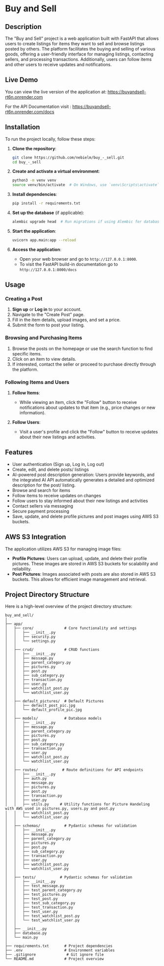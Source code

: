 # Buy and Sell

## Description
The "Buy and Sell" project is a web application built with FastAPI that allows users to create listings for items they want to sell and browse listings posted by others. The platform facilitates the buying and selling of various goods, offering a user-friendly interface for managing listings, contacting sellers, and processing transactions. Additionally, users can follow items and other users to receive updates and notifications.

## Live Demo

You can view the live version of the application at: https://buyandsell-rt6n.onrender.com

For the API Documentation visit : https://buyandsell-rt6n.onrender.com/docs

## Installation

To run the project locally, follow these steps:

1. **Clone the repository**:
    ```bash
    git clone https://github.com/nebielm/buy_-_sell.git
    cd buy_-_sell
    ```

2. **Create and activate a virtual environment**:
    ```bash
    python3 -m venv venv
    source venv/bin/activate  # On Windows, use `venv\Scripts\activate`
    ```

3. **Install dependencies**:
    ```bash
    pip install -r requirements.txt
    ```

4. **Set up the database** (if applicable):
    ```bash
    alembic upgrade head  # Run migrations if using Alembic for database migrations
    ```

5. **Start the application**:
    ```bash
    uvicorn app.main:app --reload
    ```

6. **Access the application**:
    - Open your web browser and go to `http://127.0.0.1:8000`.
    - To visit the FastAPI build-in documentation go to `http://127.0.0.1:8000/docs`

## Usage

### Creating a Post
1. **Sign up** or **Log in** to your account.
2. Navigate to the "Create Post" page.
3. Fill in the item details, upload images, and set a price.
4. Submit the form to post your listing.

### Browsing and Purchasing Items
1. Browse the posts on the homepage or use the search function to find specific items.
2. Click on an item to view details.
3. If interested, contact the seller or proceed to purchase directly through the platform.

### Following Items and Users
1. **Follow Items**:
   - While viewing an item, click the "Follow" button to receive notifications about updates to that item (e.g., price changes or new information).
   
2. **Follow Users**:
   - Visit a user's profile and click the "Follow" button to receive updates about their new listings and activities.

## Features

- User authentication (Sign up, Log in, Log out)
- Create, edit, and delete posts/ listings
- AI-powered post description generation: 
   Users provide keywords, and the integrated AI API automatically generates
   a detailed and optimized description for the post/ listing.
- Browse and search for items
- Follow items to receive updates on changes
- Follow users to stay informed about their new listings and activities
- Contact sellers via messaging
- Secure payment processing
- Save, update, and delete profile pictures and post images using AWS S3 buckets.

## AWS S3 Integration

The application utilizes AWS S3 for managing image files:

- **Profile Pictures**: Users can upload, update, and delete their profile pictures. These images are stored in AWS S3 buckets for scalability and reliability.
- **Post Pictures**: Images associated with posts are also stored in AWS S3 buckets. This allows for efficient image management and retrieval.

## Project Directory Structure

Here is a high-level overview of the project directory structure:


    buy_and_sell/
    │
    ├── app/
    │   ├── core/              # Core functionality and settings
    │   │   ├── __init__.py 
    │   │   ├── security.py
    │   │   └── settings.py
    │   │
    │   ├── crud/              # CRUD functions
    │   │   ├── __init__.py
    │   │   ├── message.py
    │   │   ├── parent_category.py
    │   │   ├── pictures.py
    │   │   ├── post.py
    │   │   ├── sub_category.py
    │   │   ├── transaction.py
    │   │   ├── user.py
    │   │   ├── watchlist_post.py
    │   │   └── watchlist_user.py
    │   │ 
    │   ├── default_pictures/  # Default Pictures
    │   │   ├── default_post_pic.jpg
    │   │   └── default_profile_pic.jpg
    │   │ 
    │   ├── models/            # Database models
    │   │   ├── __init__.py
    │   │   ├── message.py
    │   │   ├── parent_category.py
    │   │   ├── pictures.py
    │   │   ├── post.py
    │   │   ├── sub_category.py
    │   │   ├── transaction.py
    │   │   ├── user.py
    │   │   ├── watchlist_post.py
    │   │   └── watchlist_user.py 
    │   │    
    │   ├── routes/           # Route definitions for API endpoints
    │   │   ├── __init__.py
    │   │   ├── auth.py
    │   │   ├── message.py
    │   │   ├── pictures.py
    │   │   ├── post.py
    │   │   ├── transaction.py
    │   │   ├── user.py
    │   │   ├── utils.py     # Utility functions for Picture Handeling with AWS used in pictures.py, users.py and post.py
    │   │   ├── watchlist_post.py
    │   │   └── watchlist_user.py
    │   │
    │   ├── schemas/           # Pydantic schemas for validation
    │   │   ├── __init__.py
    │   │   ├── message.py
    │   │   ├── parent_category.py
    │   │   ├── pictures.py
    │   │   ├── post.py
    │   │   ├── sub_category.py
    │   │   ├── transaction.py
    │   │   ├── user.py
    │   │   ├── watchlist_post.py
    │   │   └── watchlist_user.py
    │   │   
    │   ├── tests/           # Pydantic schemas for validation
    │   │   ├── __init__.py
    │   │   ├── test_message.py
    │   │   ├── test_parent_category.py
    │   │   ├── test_pictures.py
    │   │   ├── test_post.py
    │   │   ├── test_sub_category.py
    │   │   ├── test_transaction.py
    │   │   ├── test_user.py
    │   │   ├── test_watchlist_post.py
    │   │   └── test_watchlist_user.py
    │   │   
    │   ├── __init__.py  
    │   ├── database.py 
    │   └── main.py        
    │
    ├── requirements.txt       # Project dependencies
    ├── .env                   # Environment variables
    ├── .gitignore              # Git ignore file
    └── README.md              # Project overview


<!--## Contributing

Contributions are welcome! To contribute:

1. Fork the repository.
2. Create a new branch (`git checkout -b feature-branch`).
3. Commit your changes (`git commit -m 'Add new feature'`).
4. Push to the branch (`git push origin feature-branch`).
5. Create a Pull Request.

## License

This project is licensed under the MIT License. See the `LICENSE` file for more details.

## Contact Information

For any inquiries or feedback, please contact:

- **Name:** Nebiel M
- **Email:** [nebielm@gmail.com](mailto:nebielmohammed@gmail.com)
- **GitHub:** [nebielm](https://github.com/nebielm) -->

